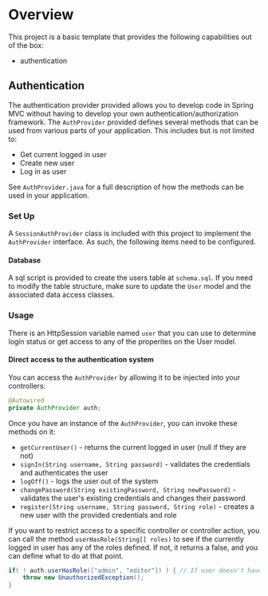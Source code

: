 # Overview

This project is a basic template that provides the following capabilities out of the box:

* authentication

## Authentication

The authentication provider provided allows you to develop code in Spring MVC without having to develop your own authentication/authorization framework. The `AuthProvider` provided defines several methods that can be used from various parts of your application. This includes but is not limited to:

* Get current logged in user
* Create new user
* Log in as user

See `AuthProvider.java` for a full description of how the methods can be used in your application.

### Set Up

A `SessionAuthProvider` class is included with this project to implement the `AuthProvider` interface. As such, the following items need to be configured.

#### Database

A sql script is provided to create the users table at `schema.sql`. If you need to modify the table
structure, make sure to update the `User` model and the associated data access classes.

### Usage

There is an HttpSession variable named `user` that you can use to determine login status or get access to any of the properites on the User model.

#### Direct access to the authentication system

You can access the `AuthProvider` by allowing it to be injected into your controllers:

```java
@Autowired
private AuthProvider auth;
```

Once you have an instance of the `AuthProvider`, you can invoke these methods on it:

* `getCurrentUser()` - returns the current logged in user (null if they are not)
* `signIn(String username, String password)` - validates the credentials and authenticates the user
* `logOff()` - logs the user out of the system
* `changePassword(String existingPassword, String newPassword)` - validates the user's existing credentials and changes their password
* `register(String username, String password, String role)` - creates a new user with the provided credentials and role

If you want to restrict access to a specific controller or controller action, you can call the method `userHasRole(String[] roles)` to see if the currently logged in user has any of the roles defined. If not, it returns a false, and you can define what to do at that point.

```java
if( ! auth.userHasRole(["admin", "editor"]) ) { // If user doesn't have the admin or editor role
    throw new UnauthorizedException();
}
```
